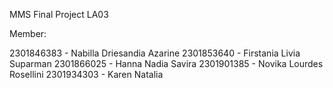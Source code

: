 MMS Final Project LA03

Member:

2301846383 - Nabilla Driesandia Azarine
2301853640 - Firstania Livia Suparman
2301866025 - Hanna Nadia Savira
2301901385 - Novika Lourdes Rosellini
2301934303 - Karen Natalia
